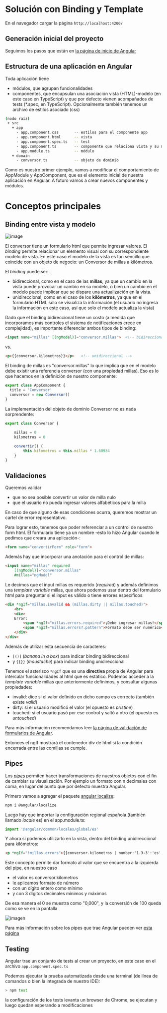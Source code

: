 # Solución con Binding y Template

En el navegador cargar la página `http://localhost:4200/`

## Generación inicial del proyecto

Seguimos los pasos que están en [la página de inicio de Angular](https://angular.io/guide/quickstart)

## Estructura de una aplicación en Angular

Toda aplicación tiene

- módulos, que agrupan funcionalidades
- componentes, que encapsulan una asociación vista (HTML)-modelo (en este caso en TypeScript) y que por defecto vienen acompañados de tests (*.spec, en TypeScript). Opcionalmente también tenemos un archivo de estilos asociado (css)

```bash
(nodo raíz)
 + src
   + app
     - app.component.css       -- estilos para el componente app
     - app.component.html      -- vista
     - app.component.spec.ts   -- test
     - app.component.ts        -- componente que relaciona vista y su modelo (un objeto de dominio)
     - app.module.ts           -- módulo
   + domain
     - conversor.ts            -- objeto de dominio
```

Como es nuestro primer ejemplo, vamos a modificar el comportamiento de AppModule y AppComponent, que es el elemento inicial de nuestra aplicación en Angular. A futuro vamos a crear nuevos componentes y módulos.

# Conceptos principales

## Binding entre vista y modelo

![image](images/Arquitectura_Overview.png)

El conversor tiene un formulario html que permite ingresar valores. El _binding_ permite relacionar un elemento visual con su correspondiente modelo de vista. En este caso el modelo de la vista es tan sencillo que coincide con un objeto de negocio: un Conversor de millas a kilómetros.

El _binding_ puede ser:

- bidireccional, como en el caso de las **millas**, ya que un cambio en la vista puede provocar un cambio en su modelo, o bien un cambio en el modelo puede implicar que se dispare una actualización en la vista. 
- unidireccional, como en el caso de los **kilómetros**, ya que en el formulario HTML solo se visualiza la información (el usuario no ingresa la información en este caso, así que solo el modelo actualiza la vista)

Dado que el binding bidireccional tiene un costo (a medida que incorporamos más controles el sistema de notificaciones crece en complejidad), es importante diferenciar ambos tipos de binding:

```html
<input name="millas" [(ngModel)]="conversor.millas">  <!-- bidireccional-->
```

vs.

```html
<p>{{conversor.kilometros}}</p>   <!-- unidireccional -->
```

El binding de millas es "conversor.millas" lo que implica que en el modelo debe existir una referencia conversor (con una propiedad millas). Eso es lo que hacemos en la definición de nuestro componente:

```typescript
export class AppComponent {
  title = 'Conversor'
  conversor = new Conversor()
}
```

La implementación del objeto de dominio Conversor no es nada sorprendente:

```typescript
export class Conversor {
 
    millas = 0
    kilometros = 0

    convertir() {
        this.kilometros = this.millas * 1.60934
    }
}
```

## Validaciones

Queremos validar

- que no sea posible convertir un valor de milla nulo
- que el usuario no pueda ingresar valores alfabéticos para la milla

En caso de que alguno de esas condiciones ocurra, queremos mostrar un cartel de error representativo.

Para lograr esto, tenemos que poder referenciar a un control de nuestro form html. El formulario tiene ya un nombre -esto lo hizo Angular cuando le pedimos que creara una aplicación-:

```html
<form name="convertirForm" role="form">
```

Además hay que incorporar una anotación para el control de millas:

```html
<input name="millas" required 
    [(ngModel)]="conversor.millas" 
    #millas="ngModel"
```

Le decimos que el input millas es requerido (_required_) y además definimos una _template variable_ millas, que ahora podemos usar dentro del formulario html para preguntar si el input es válido o tiene errores específicos:

```html
<div *ngIf="millas.invalid && (millas.dirty || millas.touched)">
    <br>
    <div>
    Error:
        <span *ngIf="millas.errors.required">¡Debe ingresar millas!</span>
        <span *ngIf="millas.errors?.pattern">Formato debe ser numérico</span>
    </div>
</div>
```

Además de utilizar esta secuencia de caracteres:

- `[()]` (_banana in a box_) para indicar binding bidireccional 
- y `{{}}` (_moustache_) para indicar binding unidireccional 

Tenemos el asterisco `*ngIf` que es una **directiva** propia de Angular para intercalar funcionalidades al html que es estático. Podemos acceder a la _template variable_ millas que anteriormente definimos, y consultar algunas propiedades:

- invalid: dice si el valor definido en dicho campo es correcto (también existe _valid_)
- dirty: si el usuario modificó el valor (el opuesto es _pristine_)
- touched: si el usuario pasó por ese control y saltó a otro (el opuesto es _untouched_) 

Para más información recomendamos leer [la página de validación de formularios de Angular](https://angular.io/guide/forms).

Entonces el ngIf mostrará el contenedor div de html si la condición encerrada entre las comillas se cumple.

## Pipes

Los [_pipes_](https://angular.io/guide/pipes) permiten hacer transformaciones de nuestros objetos con el fin de cambiar su visualización. Por ejemplo un formato con n decimales con coma, en lugar del punto que por defecto muestra Angular. 

Primero vamos a agregar el paquete [angular localize](https://angular.io/guide/i18n#add-the-localize-package): 

```bash
npm i @angular/localize
```

Luego hay que importar la configuración regional española (también llamado _locale_ es) en el app.module.ts:

```typescript
import '@angular/common/locales/global/es'
``` 

Y ahora sí podemos utilizarlo en la vista, dentro del binding unidireccional para kilómetros:

```html
<p *ngIf="!millas.errors">{{conversor.kilometros | number:'1.3-3':'es' }}</p>
```

Este concepto permite dar formato al valor que se encuentra a la izquierda del pipe, en nuestro caso

- el valor es conversor.kilometros
- le aplicamos formato de número
- con un dígito entero como mínimo
- y con 3 dígitos decimales mínimos y máximos

De esa manera el 0 se muestra como "0,000", y la conversión de 100 queda como se ve en la pantalla

![imagen](images/conversor_pipes.png)

Para más información sobre los pipes que trae Angular pueden ver [esta página](https://angular.io/api?type=pipe)

## Testing

Angular trae un conjunto de tests al crear un proyecto, en este caso en el archivo `app.component.spec.ts`

Podemos ejecutar la prueba automatizada desde una terminal (de línea de comandos o bien la integrada de nuestro IDE):

```bash
> npm test
```

la configuración de los tests levanta un browser de Chrome, se ejecutan y luego quedan esperando a modificaciones
